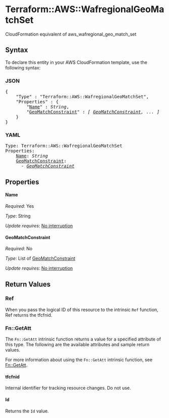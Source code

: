 # Terraform::AWS::WafregionalGeoMatchSet

CloudFormation equivalent of aws_wafregional_geo_match_set

## Syntax

To declare this entity in your AWS CloudFormation template, use the following syntax:

### JSON

<pre>
{
    "Type" : "Terraform::AWS::WafregionalGeoMatchSet",
    "Properties" : {
        "<a href="#name" title="Name">Name</a>" : <i>String</i>,
        "<a href="#geomatchconstraint" title="GeoMatchConstraint">GeoMatchConstraint</a>" : <i>[ <a href="geomatchconstraint.md">GeoMatchConstraint</a>, ... ]</i>
    }
}
</pre>

### YAML

<pre>
Type: Terraform::AWS::WafregionalGeoMatchSet
Properties:
    <a href="#name" title="Name">Name</a>: <i>String</i>
    <a href="#geomatchconstraint" title="GeoMatchConstraint">GeoMatchConstraint</a>: <i>
      - <a href="geomatchconstraint.md">GeoMatchConstraint</a></i>
</pre>

## Properties

#### Name

_Required_: Yes

_Type_: String

_Update requires_: [No interruption](https://docs.aws.amazon.com/AWSCloudFormation/latest/UserGuide/using-cfn-updating-stacks-update-behaviors.html#update-no-interrupt)

#### GeoMatchConstraint

_Required_: No

_Type_: List of <a href="geomatchconstraint.md">GeoMatchConstraint</a>

_Update requires_: [No interruption](https://docs.aws.amazon.com/AWSCloudFormation/latest/UserGuide/using-cfn-updating-stacks-update-behaviors.html#update-no-interrupt)

## Return Values

### Ref

When you pass the logical ID of this resource to the intrinsic `Ref` function, Ref returns the tfcfnid.

### Fn::GetAtt

The `Fn::GetAtt` intrinsic function returns a value for a specified attribute of this type. The following are the available attributes and sample return values.

For more information about using the `Fn::GetAtt` intrinsic function, see [Fn::GetAtt](https://docs.aws.amazon.com/AWSCloudFormation/latest/UserGuide/intrinsic-function-reference-getatt.html).

#### tfcfnid

Internal identifier for tracking resource changes. Do not use.

#### Id

Returns the <code>Id</code> value.

